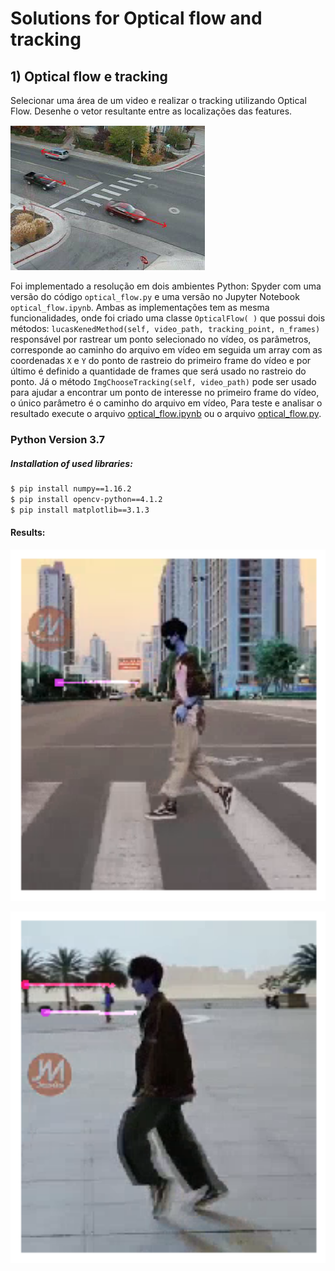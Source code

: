# Solutions for Optical flow and tracking
## 1\) Optical flow e tracking
Selecionar uma área de um video e realizar o tracking utilizando Optical Flow. Desenhe o vetor resultante entre as localizações das features.


<a href="https://raw.githubusercontent.com/alanoMartins/computer_vision_exercises/master/optical_flow/output/opticalflow_dense.png"><img src="https://raw.githubusercontent.com/alanoMartins/computer_vision_exercises/master/optical_flow/output/opticalflow_dense..png"></a>  
 
Foi implementado a resolução em dois ambientes Python: Spyder com uma versão do código `optical_flow.py` e uma versão no Jupyter Notebook  `optical_flow.ipynb`. Ambas as implementações tem as mesma funcionalidades, onde foi criado uma classe `OpticalFlow( )` que possui dois métodos: `lucasKenedMethod(self, video_path, tracking_point, n_frames)`  responsável por rastrear um ponto selecionado no vídeo, os parâmetros, corresponde ao caminho do arquivo em vídeo em seguida um array com as coordenadas `X` e `Y`  do ponto de rastreio do primeiro frame do vídeo e por último é definido a quantidade de frames que será usado no rastreio do ponto. Já o método `ImgChooseTracking(self, video_path)` pode ser usado para ajudar a encontrar um ponto de interesse no primeiro frame do vídeo, o único parâmetro é o caminho do arquivo em vídeo, Para teste e analisar o resultado execute o arquivo [optical_flow.ipynb](https://github.com/brunoprp/computer-vision-exercises-Atlantico/blob/master/1-Optical-Flow/optical_flow.ipynb)  ou o arquivo [optical_flow.py](https://github.com/brunoprp/computer-vision-exercises-Atlantico/blob/master/1-Optical-Flow/optical_flow.py).

### Python Version 3.7 
##### Installation of used libraries:
```sh
$ pip install numpy==1.16.2
$ pip install opencv-python==4.1.2
$ pip install matplotlib==3.1.3

```
#### Results:
 <a href="https://github.com/brunoprp/computer-vision-exercises-Atlantico/blob/master/1-Optical-Flow/result-images/result1.png"><img src="https://github.com/brunoprp/computer-vision-exercises-Atlantico/blob/master/1-Optical-Flow/result-images/result1.png"  width="550" alt="accessibility text"></a>  
 
  <a href="https://github.com/brunoprp/computer-vision-exercises-Atlantico/blob/master/1-Optical-Flow/result-images/result2.png"><img src="https://github.com/brunoprp/computer-vision-exercises-Atlantico/blob/master/1-Optical-Flow/result-images/result2.png"  width="550" alt="accessibility text"></a> 
